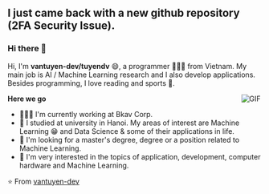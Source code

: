<link rel="stylesheet" type="text/css" href="./style.css" />

## I just came back with a new github repository (2FA Security Issue).


### Hi there 👋

Hi, I'm **vantuyen-dev/tuyendv** 😄,  a programmer 👨🏻‍💻 from Vietnam. My main job is AI / Machine Learning research and I also develop applications. Besides programming, I love reading and sports 🏃.

  <img align="right" alt="GIF" src="https://github.com/vantuyen-dev/vantuyen-dev/blob/main/cat-animatiom.gif" />


  **Here we go**

  - 👨🏻‍💻 I'm currently working at Bkav Corp.
  - 🌱 I studied at university in Hanoi. My areas of interest are Machine Learning 😁 and Data Science & some of their applications in life.
  - 💼 I'm looking for a master's degree, degree or a position related to Machine Learning.
  - 💬 I'm very interested in the topics of application, development, computer hardware and Machine Learning.


⭐️ From [vantuyen-dev](https://github.com/vantuyen-dev)
